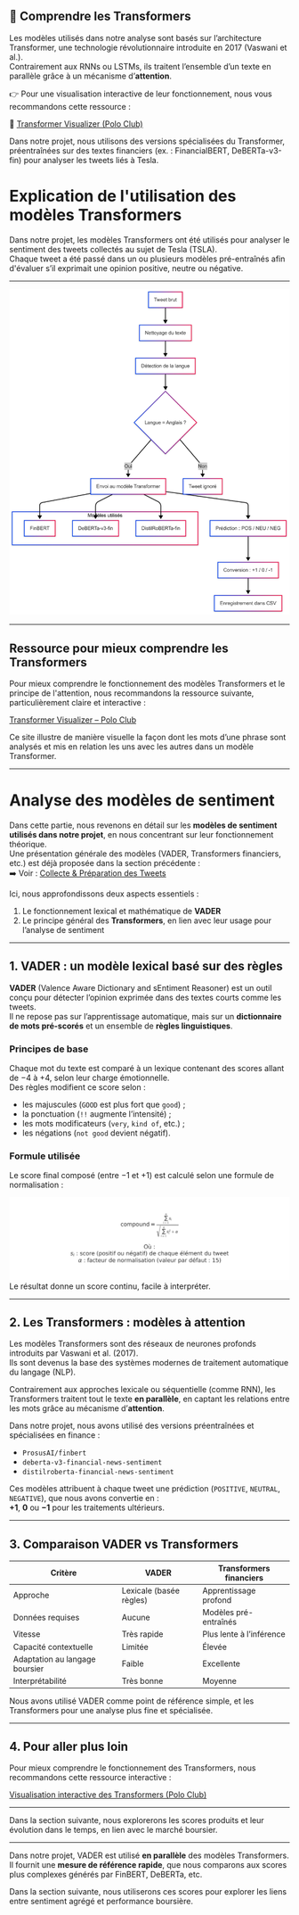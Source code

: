 ## 🤖 Comprendre les Transformers

Les modèles utilisés dans notre analyse sont basés sur l’architecture Transformer, une technologie révolutionnaire introduite en 2017 (Vaswani et al.).  
Contrairement aux RNNs ou LSTMs, ils traitent l’ensemble d’un texte en parallèle grâce à un mécanisme d’**attention**.

👉 Pour une visualisation interactive de leur fonctionnement, nous vous recommandons cette ressource :

🔗 [Transformer Visualizer (Polo Club)](https://poloclub.github.io/transformer-explainer/)

Dans notre projet, nous utilisons des versions spécialisées du Transformer, préentraînées sur des textes financiers (ex. : FinancialBERT, DeBERTa-v3-fin) pour analyser les tweets liés à Tesla.

# Explication de l'utilisation des modèles Transformers

Dans notre projet, les modèles Transformers ont été utilisés pour analyser le sentiment des tweets collectés au sujet de Tesla (TSLA).  
Chaque tweet a été passé dans un ou plusieurs modèles pré-entraînés afin d'évaluer s’il exprimait une opinion positive, neutre ou négative.

---
![Analyse de sentiment via Transformers](diagramme_transformers1.png)




---

## Ressource pour mieux comprendre les Transformers

Pour mieux comprendre le fonctionnement des modèles Transformers et le principe de l'attention, nous recommandons la ressource suivante, particulièrement claire et interactive :

[Transformer Visualizer – Polo Club](https://poloclub.github.io/transformer-explainer/)

Ce site illustre de manière visuelle la façon dont les mots d’une phrase sont analysés et mis en relation les uns avec les autres dans un modèle Transformer.

---
# Analyse des modèles de sentiment

Dans cette partie, nous revenons en détail sur les **modèles de sentiment utilisés dans notre projet**, en nous concentrant sur leur fonctionnement théorique.  
Une présentation générale des modèles (VADER, Transformers financiers, etc.) est déjà proposée dans la section précédente :  
➡️ Voir : [Collecte & Préparation des Tweets](tweet_collection.md)

Ici, nous approfondissons deux aspects essentiels :

1. Le fonctionnement lexical et mathématique de **VADER**  
2. Le principe général des **Transformers**, en lien avec leur usage pour l’analyse de sentiment

---

## 1. VADER : un modèle lexical basé sur des règles

**VADER** (Valence Aware Dictionary and sEntiment Reasoner) est un outil conçu pour détecter l’opinion exprimée dans des textes courts comme les tweets.  
Il ne repose pas sur l’apprentissage automatique, mais sur un **dictionnaire de mots pré-scorés** et un ensemble de **règles linguistiques**.

### Principes de base

Chaque mot du texte est comparé à un lexique contenant des scores allant de −4 à +4, selon leur charge émotionnelle.  
Des règles modifient ce score selon :

- les majuscules (`GOOD` est plus fort que `good`) ;
- la ponctuation (`!!` augmente l’intensité) ;
- les mots modificateurs (`very`, `kind of`, etc.) ;
- les négations (`not good` devient négatif).

### Formule utilisée

Le score final composé (entre −1 et +1) est calculé selon une formule de normalisation :

![Formule compound de VADER](formule_vader.png)
Le résultat donne un score continu, facile à interpréter.

---

## 2. Les Transformers : modèles à attention

Les modèles Transformers sont des réseaux de neurones profonds introduits par Vaswani et al. (2017).  
Ils sont devenus la base des systèmes modernes de traitement automatique du langage (NLP).

Contrairement aux approches lexicale ou séquentielle (comme RNN), les Transformers traitent tout le texte **en parallèle**, en captant les relations entre les mots grâce au mécanisme d’**attention**.

Dans notre projet, nous avons utilisé des versions préentraînées et spécialisées en finance :

- `ProsusAI/finbert`
- `deberta-v3-financial-news-sentiment`
- `distilroberta-financial-news-sentiment`

Ces modèles attribuent à chaque tweet une prédiction (`POSITIVE`, `NEUTRAL`, `NEGATIVE`), que nous avons convertie en :  
**+1**, **0** ou **−1** pour les traitements ultérieurs.

---

## 3. Comparaison VADER vs Transformers

| Critère | VADER | Transformers financiers |
|--------|-------|--------------------------|
| Approche | Lexicale (basée règles) | Apprentissage profond |
| Données requises | Aucune | Modèles pré-entraînés |
| Vitesse | Très rapide | Plus lente à l’inférence |
| Capacité contextuelle | Limitée | Élevée |
| Adaptation au langage boursier | Faible | Excellente |
| Interprétabilité | Très bonne | Moyenne |

Nous avons utilisé VADER comme point de référence simple, et les Transformers pour une analyse plus fine et spécialisée.

---

## 4. Pour aller plus loin

Pour mieux comprendre le fonctionnement des Transformers, nous recommandons cette ressource interactive :

[Visualisation interactive des Transformers (Polo Club)](https://poloclub.github.io/transformer-explainer/)

---

Dans la section suivante, nous explorerons les scores produits et leur évolution dans le temps, en lien avec le marché boursier.


---
Dans notre projet, VADER est utilisé **en parallèle** des modèles Transformers.  
Il fournit une **mesure de référence rapide**, que nous comparons aux scores plus complexes générés par FinBERT, DeBERTa, etc.

Dans la section suivante, nous utiliserons ces scores pour explorer les liens entre sentiment agrégé et performance boursière.
